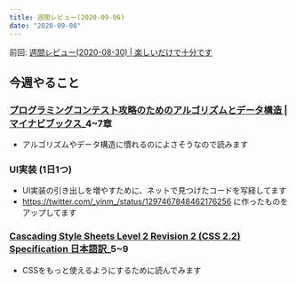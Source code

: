 ```yaml
---
title: 週間レビュー(2020-09-06)
date: "2020-09-08"
---
```


前回: [週間レビュー(2020-08-30) | 楽しいだけで十分です](https://yinm.info/20200830/)

## 今週やること

### [プログラミングコンテスト攻略のためのアルゴリズムとデータ構造 | マイナビブックス](https://book.mynavi.jp/ec/products/detail/id=35408)_4~7章
- アルゴリズムやデータ構造に慣れるのによさそうなので読みます

### UI実装 (1日1つ)
- UI実装の引き出しを増やすために、ネットで見つけたコードを写経してます
- https://twitter.com/_yinm_/status/1297467848462176256 に作ったものをアップしてます

### [Cascading Style Sheets Level 2 Revision 2 (CSS 2.2) Specification 日本語訳](https://momdo.github.io/css2/Overview.html)_5~9
- CSSをもっと使えるようにするために読んでみます

